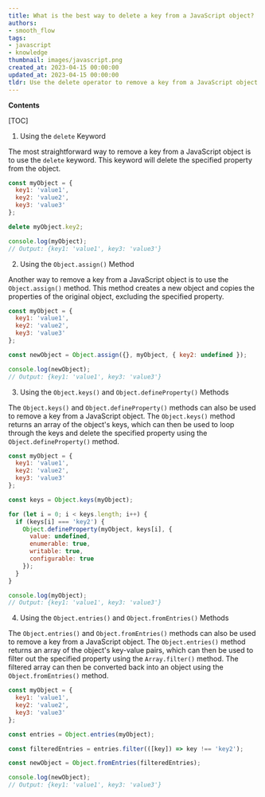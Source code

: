 ```yaml
---
title: What is the best way to delete a key from a JavaScript object?
authors:
- smooth_flow
tags:
- javascript
- knowledge
thumbnail: images/javascript.png
created_at: 2023-04-15 00:00:00
updated_at: 2023-04-15 00:00:00
tldr: Use the delete operator to remove a key from a JavaScript object.
---
```


**Contents**

[TOC]

1. Using the `delete` Keyword

The most straightforward way to remove a key from a JavaScript object is to use the `delete` keyword. This keyword will delete the specified property from the object.

```javascript
const myObject = {
  key1: 'value1',
  key2: 'value2',
  key3: 'value3'
};

delete myObject.key2;

console.log(myObject);
// Output: {key1: 'value1', key3: 'value3'}
```

2. Using the `Object.assign()` Method

Another way to remove a key from a JavaScript object is to use the `Object.assign()` method. This method creates a new object and copies the properties of the original object, excluding the specified property.

```javascript
const myObject = {
  key1: 'value1',
  key2: 'value2',
  key3: 'value3'
};

const newObject = Object.assign({}, myObject, { key2: undefined });

console.log(newObject);
// Output: {key1: 'value1', key3: 'value3'}
```

3. Using the `Object.keys()` and `Object.defineProperty()` Methods

The `Object.keys()` and `Object.defineProperty()` methods can also be used to remove a key from a JavaScript object. The `Object.keys()` method returns an array of the object's keys, which can then be used to loop through the keys and delete the specified property using the `Object.defineProperty()` method.

```javascript
const myObject = {
  key1: 'value1',
  key2: 'value2',
  key3: 'value3'
};

const keys = Object.keys(myObject);

for (let i = 0; i < keys.length; i++) {
  if (keys[i] === 'key2') {
    Object.defineProperty(myObject, keys[i], {
      value: undefined,
      enumerable: true,
      writable: true,
      configurable: true
    });
  }
}

console.log(myObject);
// Output: {key1: 'value1', key3: 'value3'}
```

4. Using the `Object.entries()` and `Object.fromEntries()` Methods

The `Object.entries()` and `Object.fromEntries()` methods can also be used to remove a key from a JavaScript object. The `Object.entries()` method returns an array of the object's key-value pairs, which can then be used to filter out the specified property using the `Array.filter()` method. The filtered array can then be converted back into an object using the `Object.fromEntries()` method.

```javascript
const myObject = {
  key1: 'value1',
  key2: 'value2',
  key3: 'value3'
};

const entries = Object.entries(myObject);

const filteredEntries = entries.filter(([key]) => key !== 'key2');

const newObject = Object.fromEntries(filteredEntries);

console.log(newObject);
// Output: {key1: 'value1', key3: 'value3'}
```
